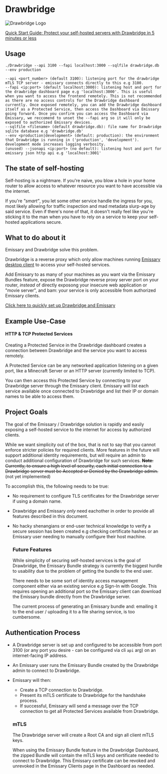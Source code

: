 # Drawbridge

![Drawbridge Logo](./drawbridge_logo.jpg)

[Quick Start Guide: Protect your self-hosted servers with Drawbridge in 5 minutes or less](https://github.com/imdawon/Drawbridge/wiki/Latest-Quick%E2%80%90Start-Guide-for-Drawbridge-and-Emissary-%E2%80%90-Minecraft-Server)

## Usage
`./Drawbridge --api 3100 --fapi localhost:3000 --sqlfile drawbridge.db --env production`
```
--api <port_number> (default 3100): listening port for the drawbridge mTLS TCP server - emissary connects directly to this e.g 3100.
--fapi <ip:port> (default localhost:3000): listening host and port for the drawbridge dashboard page e.g 'localhost:3000'. This is useful when you want to access the frontend remotely. This is not recommended as there are no access controls for the Drawbridge dashboard currently. Once exposed remotely, you can add the Drawbridge dashboard itself as a Protected Service, then access the Dashboard via Emissary going forward. Once you confirm you can access the Dashboard via Emissary, we reccomend to unset the --fapi arg so it will only be exposed to authorized Emissary devices.
--sqlfile <filename> (default drawbridge.db): file name for Drawbridge sqlite database e.g 'drawbridge.db'
--env <production|development> (default: production): the environment that Drawbridge is running in ('production', 'development'). development mode increases logging verbosity.
(unused) --jsonapi <ip:port> (no default): listening host and port for emissary json http api e.g 'localhost:3001'
```

## The state of self-hosting

Self-hosting is a nightmare. If you're naive, you blow a hole in your home router to allow access to whatever resource you want to have accessible via the internet.

If you're _"smart"_, you let some other service handle the ingress for you, most likely allowing for traffic inspection and mad metadata slurp-age by said service.
Even if there's none of that, it doesn't really feel like you're sticking it to the man when you have to rely on a service to keep your self-hosted applications secure.

## What to do about it

Emissary and Drawbridge solve this problem.

Drawbridge is a reverse proxy which only allow machines running [Emissary desktop client](https://github.com/imdawon/Emissary-Daemon) to access your self-hosted services.

Add Emissary to as many of your machines as you want via the Emissary Bundles feature, expose the Drawbridge reverse proxy server port on your router, _instead_ of directly exposong your insecure web application or "movie server", and bam: your service is only accessible from authorized Emissary clients.

[Click here to quickly set up Drawbridge and Emissary](https://github.com/imdawon/Drawbridge/wiki/Latest-Quick%E2%80%90Start-Guide-for-Drawbridge-and-Emissary-%E2%80%90-Minecraft-Server)

## Example Use-Case

#### HTTP & TCP Protected Services

Creating a Protected Service in the Drawbridge dashboard creates a connection between Drawbridge and the service you want to access remotely.

A Protected Service can be any networked application listening on a given port, like a Minecraft Server or an HTTP server (currently limited to TCP).

You can then access this Protected Service by connecting to your Drawbridge server through the Emissary client. Emissary will list each service available once connected to Drawbridge and list their IP or domain names to be able to access them.

## Project Goals

The goal of the Emissary / Drawbridge solution is rapidly and easily exposing a self-hosted service to the internet for access by authorized clients.

While we want simplicity out of the box, that is not to say that you cannot enforce stricter policies for required clients. More features in the future will support additional identity requirements, but will require an admin to conduct additional configuration of Drawbridge for such services.
~~**Note**: Currently, to ensure a high level of security, each initial connection to a Drawbridge server must be Accepted or Denied by the Drawbridge admin.~~ (not yet implemented)

To accomplish this, the following needs to be true:

- No requirement to configure TLS certificates for the Drawbridge server if using a domain name.
- Drawbridge and Emissary _only_ need eachother in order to provide all features described in this document.
- No hacky shenangians or end-user technical knowledge to verify a secure session has been created e.g checking certificate hashes or an Emissary user needing to manually configure their host machine.

  ### Future Features
  While simplicity of securing self-hosted services is the goal of Drawbridge, the Emissary Bundle strategy is currently the biggest hurdle to usability due to the problem of getting the bundle to the end user.

  There needs to be some sort of identity access management component either via an existing service e.g Sign-In with Google. This requires opening an additional port so the Emissary client can download the Emissary bundle directly from the Drawbridge server.

  The current process of generating an Emissary bundle and: emailing it to the end user / uploading it to a file sharing service, is too cumbersome.



## Authentication Process

- A Drawbridge server is set up and configured to be accessible from port 3100 (or any port you desire - can be configured via cli `api` arg) on an internet-facing IP address.
- An Emissary user runs the Emissary Bundle created by the Drawbridge admin to connect to Drawbridge.
- Emissary will then:

  - Create a TCP connection to Drawbridge.
  - Present its mTLS certificate to Drawbridge for the handshake process.
  - If successful, Emissary will send a message over the TCP connection to get all Protected Services available from Drawbridge.

  ### mTLS

  The Drawbridge server will create a Root CA and sign all client mTLS keys.

  When using the Emissary Bundle feature in the Drawbridge Dashboard, the zipped Bundle will contain the mTLS keys and certificate needed to connect to Drawbridge. This Emissary certificate can be revoked and unrevoked in the Emissary Clients page in the Dashboard as needed.


